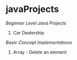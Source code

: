 # javaProjects
*Beginner Level Java Projects*

1. Car Dealership


*Basic Concept Implementations*

1. Array - Delete an element

